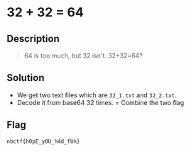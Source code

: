 # 32 + 32 = 64
## Description
> 64 is too much, but 32 isn't. 32+32=64?

## Solution
- We get two text files which are ```32_1.txt``` and ```32_2.txt```.
- Decode it from base64 32 times.
= Combine the two flag

## Flag
```
nbctf{h0pE_y0U_h4d_fUn}

```
